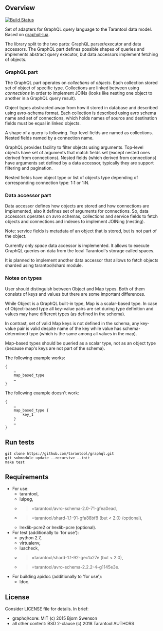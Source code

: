 ## Overview

[![Build Status](https://travis-ci.org/tarantool/graphql.svg?branch=master)](https://travis-ci.org/tarantool/graphql)

Set of adapters for GraphQL query language to the Tarantool data model. Based
on [graphql-lua](https://github.com/bjornbytes/graphql-lua).

The library split to the two parts: GraphQL parser/executor and data accessors.
The GraphQL part defines possible shapes of queries and implements abstract
query executor, but data accessors implement fetching of objects.

### GraphQL part

The GraphQL part operates on *collections* of *objects*. Each collection stored
set of object of specific type. Collections are linked between using
*connections* in order to implement JOINs (looks like nesting one object to
another in a GraphQL query result).

Object types abstracted away from how it stored in database and described using
avro-schema format. Each collection is described using avro schema name and set
of connections, which holds names of source and destination fields must be
equal in linked objects.

A shape of a query is following. Top-level fields are named as collections.
Nested fields named by a connection name.

GraphQL provides facility to filter objects using arguments. Top-level objects
have set of arguments that match fields set (except nested ones derived from
connections). Nested fields (which derived from connections) have arguments set
defined by a data accessor, typically they are support filtering and
pagination.

Nested fields have object type or list of objects type depending of
corresponding connection type: 1:1 or 1:N.

### Data accessor part

Data accessor defines how objects are stored and how connections are
implemented, also it defines set of arguments for connections. So, data
accessors operates on avro schemas, collections and service fields to fetch
objects and connections and indexes to implement JOINing (nesting).

Note: service fields is metadata of an object that is stored, but is not part
of the object.

Currently only *space* data accessor is implemented. It allows to execute
GraphQL queries on data from the local Tarantool's storage called spaces.

It is planned to implement another data accessor that allows to fetch objects
sharded using tarantool/shard module.

### Notes on types

User should distinguish between Object and Map types. Both of them consists of
keys and values but there are some important differences.

While Object is a GraphQL built-in type, Map is a scalar-based type. In case of
Object-based type all key-value pairs are set during type definition and values
may have different types (as defined in the schema).

In contrast, set of valid Map keys is not defined in the schema, any key-value
pair is valid despite name of the key while value has schema-determined type
(which is the same among all values in the map).

Map-based types should be queried as a scalar type, not as an object type
(because map's keys are not part of the schema).

The following example works:

```
{
    …
    map_based_type
    …
}
```

The following example doesn't work:

```
{
    …
    map_based_type {
        key_1
    }
    …
}
```

## Run tests

```
git clone https://github.com/tarantool/graphql.git
git submodule update --recursive --init
make test
```

## Requirements

* For use:
  * tarantool,
  * lulpeg,
  * >=tarantool/avro-schema-2.0-71-gfea0ead,
  * >=tarantool/shard-1.1-91-gfa88bf8 (but < 2.0) (optional),
  * lrexlib-pcre2 or lrexlib-pcre (optional).
* For test (additionally to 'for use'):
  * python 2.7,
  * virtualenv,
  * luacheck,
  * >=tarantool/shard-1.1-92-gec1a27e (but < 2.0),
  * >=tarantool/avro-schema-2.2.2-4-g1145e3e.
* For building apidoc (additionally to 'for use'):
  * ldoc.

## License

Consider LICENSE file for details. In brief:

* graphql/core: MIT (c) 2015 Bjorn Swenson
* all other content: BSD 2-clause (c) 2018 Tarantool AUTHORS
